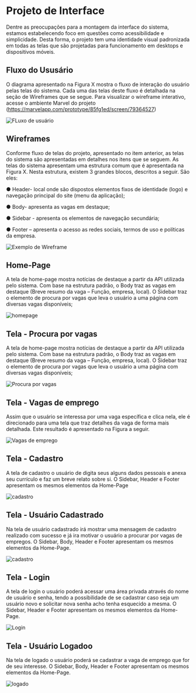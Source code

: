
# Projeto de Interface

Dentre as preocupações para a montagem da interface do sistema, estamos estabelecendo foco em questões como acessibilidade e simplicidade. Desta forma, o projeto tem uma identidade visual padronizada em todas as telas que são projetadas para funcionamento em desktops e dispositivos móveis.

## Fluxo do Ususário

O diagrama apresentado na Figura X mostra o fluxo de interação do usuário pelas telas do sistema. Cada uma das telas deste fluxo é detalhada na seção de Wireframes que se segue. Para visualizar o wireframe interativo, acesse o ambiente Marvel do projeto (https://marvelapp.com/prototype/85fg1ed/screen/79364527)

![FLuxo de usuário](/img/fluxo_telas14.jpg)

## Wireframes

Conforme fluxo de telas do projeto, apresentado no item anterior, as telas do sistema são apresentadas em detalhes nos itens que se seguem. As telas do sistema apresentam uma estrutura comum que é apresentada na Figura X. Nesta estrutura, existem 3 grandes blocos, descritos a seguir. São eles:

●	Header- local onde são dispostos elementos fixos de identidade (logo) e navegação principal do site (menu da aplicação);

●	Body- apresenta as vagas em destaque;

●	Sidebar - apresenta os elementos de navegação secundária;

●	Footer – apresenta o acesso as redes sociais, termos de uso e políticas da empresa.

![Exemplo de Wireframe](/img/estrutura_padrao15.png)

## Home-Page

A tela de home-page mostra notícias de destaque a partir da API utilizada pelo sistema. 
Com base na estrutura padrão, o Body traz as vagas em destaque (Breve resumo da vaga – Função, empresa, local). O Sidebar traz o elemento de procura por vagas que leva o usuário a uma página com diversas vagas disponíveis;

![homepage](/img/home_page16.png)

## Tela - Procura por vagas

A tela de home-page mostra notícias de destaque a partir da API utilizada pelo sistema. 
Com base na estrutura padrão, o Body traz as vagas em destaque (Breve resumo da vaga – Função, empresa, local). O Sidebar traz o elemento de procura por vagas que leva o usuário a uma página com diversas vagas disponíveis;

![Procura por vagas](/img/tela_procura_por_vagas17.png)

## Tela - Vagas de emprego

Assim que o usuário se interessa por uma vaga específica e clica nela, ele é direcionado para uma tela que traz detalhes da vaga de forma mais detalhada. Este resultado é apresentado na Figura a seguir.

![Vagas de emprego](/img/tela_vagas18.png)

## Tela - Cadastro

A tela de cadastro o usuário de digita seus alguns dados pessoais e anexa seu currículo e faz um breve relato sobre si. O Sidebar, Header e Footer apresentam os mesmos elementos da Home-Page

![cadastro](/img/tela_cadastro19.png)

## Tela - Usuário Cadastrado

Na tela de usuário cadastrado irá mostrar uma mensagem de cadastro realizado com sucesso e já ira motivar o usuário a procurar por vagas de empregos. O Sidebar, Body, Header e Footer apresentam os mesmos elementos da Home-Page.

![cadastro](/img/tela_usurario_cadastrado20.png)

## Tela - Login

A tela de login o usuário poderá acessar uma área privada através do nome de usuário e senha, tendo a possibilidade de se cadastrar caso seja um usuário novo e solicitar nova senha acho tenha esquecido a mesma. O Sidebar, Header e Footer apresentam os mesmos elementos da Home-Page. 

![Login](/img/tela_login21.png)

## Tela - Usuário Logadoo

Na tela de logado o usuário poderá se cadastrar a vaga de emprego que for de seu interesse. O Sidebar, Body, Header e Footer apresentam os mesmos elementos da Home-Page.

![logado](/img/tela_usuario_logado22.png)

